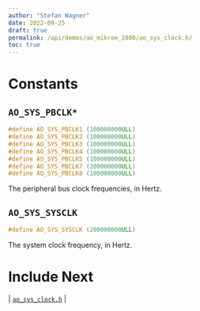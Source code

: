 ```yaml
---
author: "Stefan Wagner"
date: 2022-09-25
draft: true
permalink: /api/demos/ao_mikroe_2800/ao_sys_clock.h/
toc: true
---
```


# Constants

## `AO_SYS_PBCLK*`

```c
#define AO_SYS_PBCLK1 (100000000ULL)
#define AO_SYS_PBCLK2 (100000000ULL)
#define AO_SYS_PBCLK3 (100000000ULL)
#define AO_SYS_PBCLK4 (100000000ULL)
#define AO_SYS_PBCLK5 (100000000ULL)
#define AO_SYS_PBCLK7 (200000000ULL)
#define AO_SYS_PBCLK8 (100000000ULL)
```

The peripheral bus clock frequencies, in Hertz.

## `AO_SYS_SYSCLK`

```c
#define AO_SYS_SYSCLK (200000000ULL)
```

The system clock frequency, in Hertz.

# Include Next

| [`ao_sys_clock.h`](../../src/ao_sys_xc32_pic32mz_ef/ao_sys_clock.h.md) |

